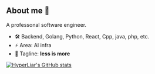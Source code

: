 ## About me 👋
A professonal software engineer.

- 🛠️ Backend, Golang, Python, React, Cpp, java, php, etc.
- ⚡ Area: AI infra
- 🧭 Tagline: **less is more**

[![HyperLiar's GitHub stats](https://github-readme-stats.vercel.app/api?username=HyperLiar&show_icons=true&hide_title=true&hide_rank=false&count_private=true)](https://github.com/anuraghazra/github-readme-stats)
